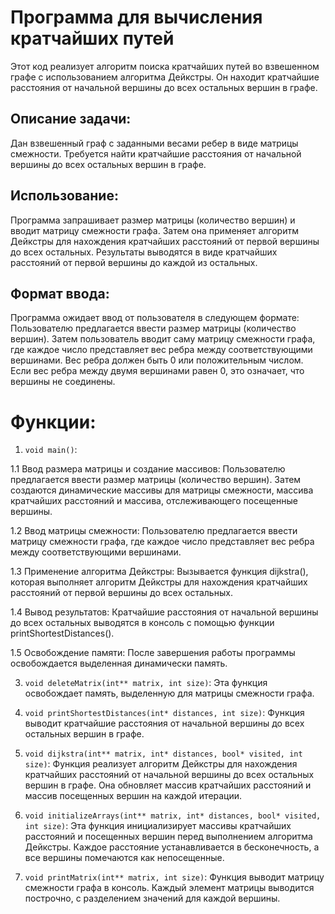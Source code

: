 # Программа для вычисления кратчайших путей
Этот код реализует алгоритм поиска кратчайших путей во взвешенном графе с использованием алгоритма Дейкстры. Он находит кратчайшие расстояния от начальной вершины до всех остальных вершин в графе.

## Описание задачи:
Дан взвешенный граф с заданными весами ребер в виде матрицы смежности. Требуется найти кратчайшие расстояния от начальной вершины до всех остальных вершин в графе.

## Использование:
Программа запрашивает размер матрицы (количество вершин) и вводит матрицу смежности графа. Затем она применяет алгоритм Дейкстры для нахождения кратчайших расстояний от первой вершины до всех остальных. Результаты выводятся в виде кратчайших расстояний от первой вершины до каждой из остальных.

## Формат ввода:
Программа ожидает ввод от пользователя в следующем формате:
Пользователю предлагается ввести размер матрицы (количество вершин). Затем пользователь вводит саму матрицу смежности графа, где каждое число представляет вес ребра между соответствующими вершинами. Вес ребра должен быть 0 или положительным числом. Если вес ребра между двумя вершинами равен 0, это означает, что вершины не соединены.

# Функции:

1) `void main()`:
   
1.1 Ввод размера матрицы и создание массивов: Пользователю предлагается ввести размер матрицы (количество вершин). Затем создаются динамические массивы для матрицы смежности, массива кратчайших расстояний и массива, отслеживающего посещенные вершины.
   
1.2 Ввод матрицы смежности: Пользователю предлагается ввести матрицу смежности графа, где каждое число представляет вес ребра между соответствующими вершинами.

1.3 Применение алгоритма Дейкстры: Вызывается функция dijkstra(), которая выполняет алгоритм Дейкстры для нахождения кратчайших расстояний от первой вершины до всех остальных.

1.4 Вывод результатов: Кратчайшие расстояния от начальной вершины до всех остальных выводятся в консоль с помощью функции printShortestDistances().

1.5 Освобождение памяти: После завершения работы программы освобождается выделенная динамически память.

   
3) `void deleteMatrix(int** matrix, int size)`:
Эта функция освобождает память, выделенную для матрицы смежности графа.

4) `void printShortestDistances(int* distances, int size)`:
Функция выводит кратчайшие расстояния от начальной вершины до всех остальных вершин в графе.

5) `void dijkstra(int** matrix, int* distances, bool* visited, int size)`:
Функция реализует алгоритм Дейкстры для нахождения кратчайших расстояний от начальной вершины до всех остальных вершин в графе. Она обновляет массив кратчайших расстояний и массив посещенных вершин на каждой итерации.

6) `void initializeArrays(int** matrix, int* distances, bool* visited, int size)`:
Эта функция инициализирует массивы кратчайших расстояний и посещенных вершин перед выполнением алгоритма Дейкстры. Каждое расстояние устанавливается в бесконечность, а все вершины помечаются как непосещенные.

7) `void printMatrix(int** matrix, int size)`:
Функция выводит матрицу смежности графа в консоль. Каждый элемент матрицы выводится построчно, с разделением значений для каждой вершины.






